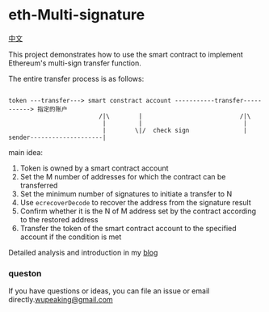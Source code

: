 # eth-Multi-signature

[中文][0]

This project demonstrates how to use the smart contract to implement Ethereum's multi-sign transfer function.

The entire transfer process is as follows:
```shell

token ---transfer---> smart constract account -----------transfer-----------> 指定的账户
                         /|\        |                           /|\
                          |         |                            |
                          |        \|/  check sign               |
sender--------------------|

```


main idea: 
1. Token is owned by a smart contract account
2. Set the M number of addresses for which the contract can be transferred
3. Set the minimum number of signatures to initiate a transfer to N
4. Use ```ecrecoverDecode``` to recover the address from the signature result
5. Confirm whether it is the N of M address set by the contract according to the restored address
6. Transfer the token of the smart contract account to the specified account if the condition is met

Detailed analysis and introduction in my [blog](https://wupeaking.github.io/learn/solidity_mutli_sign/)

### queston

If you have questions or ideas, you can file an issue or email directly.<wupeaking@gmail.com>



[0]: ./README.md


